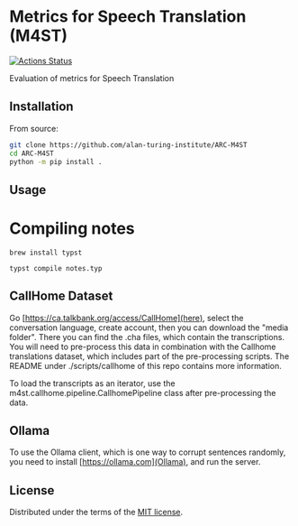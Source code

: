 # Metrics for Speech Translation (M4ST)

[![Actions Status][actions-badge]][actions-link]

Evaluation of metrics for Speech Translation

## Installation

From source:
```bash
git clone https://github.com/alan-turing-institute/ARC-M4ST
cd ARC-M4ST
python -m pip install .
```

## Usage

# Compiling notes

`brew install typst`

`typst compile notes.typ`

## CallHome Dataset

Go [https://ca.talkbank.org/access/CallHome](here), select the conversation language, create account, then you can download the "media folder". There you can find the .cha files, which contain the transcriptions. You will need to pre-process this data in combination with the Callhome translations dataset, which includes part of the pre-processing scripts. The README under ./scripts/callhome of this repo contains more information.

To load the transcripts as an iterator, use the m4st.callhome.pipeline.CallhomePipeline class after pre-processing the data.

## Ollama

To use the Ollama client, which is one way to corrupt sentences randomly, you need to install [https://ollama.com](Ollama), and run the server.

## License

Distributed under the terms of the [MIT license](LICENSE).


<!-- prettier-ignore-start -->
[actions-badge]:            https://github.com/alan-turing-institute/ARC-M4ST/workflows/CI/badge.svg
[actions-link]:             https://github.com/alan-turing-institute/ARC-M4ST/actions
<!-- prettier-ignore-end -->
